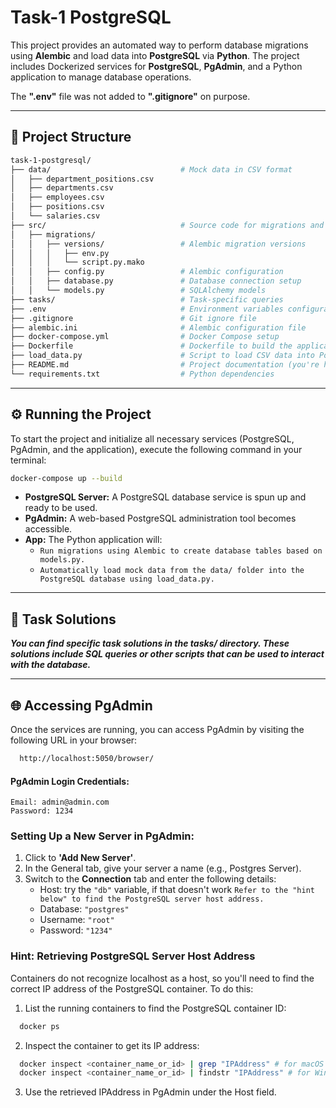 # Task-1 PostgreSQL

This project provides an automated way to perform database migrations using **Alembic** and load data into **PostgreSQL** via **Python**. The project includes Dockerized services for **PostgreSQL**, **PgAdmin**, and a Python application to manage database operations.

The **".env"** file was not added to **".gitignore"** on purpose.

---


## 📁 Project Structure

```bash
task-1-postgresql/
├── data/                             # Mock data in CSV format
│   ├── department_positions.csv
│   ├── departments.csv
│   ├── employees.csv
│   ├── positions.csv
│   └── salaries.csv            
├── src/                              # Source code for migrations and models
│   ├── migrations/
│   │   ├── versions/                 # Alembic migration versions
│   │   │   ├── env.py
│   │   │   └── script.py.mako
│   │   ├── config.py                 # Alembic configuration
│   │   ├── database.py               # Database connection setup
│   │   └── models.py                 # SQLAlchemy models
├── tasks/                            # Task-specific queries
├── .env                              # Environment variables configuration
├── .gitignore                        # Git ignore file
├── alembic.ini                       # Alembic configuration file
├── docker-compose.yml                # Docker Compose setup
├── Dockerfile                        # Dockerfile to build the application
├── load_data.py                      # Script to load CSV data into PostgreSQL
├── README.md                         # Project documentation (you're here!)
└── requirements.txt                  # Python dependencies
```

***

## ⚙️ Running the Project
To start the project and initialize all necessary services (PostgreSQL, PgAdmin, and the application), execute the following command in your terminal:
```bash
docker-compose up --build
```
* **PostgreSQL Server:** A PostgreSQL database service is spun up and ready to be used.
* **PgAdmin:** A web-based PostgreSQL administration tool becomes accessible.
* **App:** The Python application will:
  * ``Run migrations using Alembic to create database tables based on models.py.``
  * ``Automatically load mock data from the data/ folder into the PostgreSQL database using load_data.py.``

***

## 📂 Task Solutions
***You can find specific task solutions in the tasks/ directory. These solutions include SQL queries or other scripts 
that can be used to interact with the database.***

***

## 🌐 Accessing PgAdmin
Once the services are running, you can access PgAdmin by visiting the following URL in your browser:

```bash
  http://localhost:5050/browser/
```
#### PgAdmin Login Credentials:
    Email: admin@admin.com 
    Password: 1234


### Setting Up a New Server in PgAdmin:
1. Click to **'Add New Server'**.
2. In the General tab, give your server a name (e.g., Postgres Server).
3. Switch to the **Connection** tab and enter the following details:
   * Host: try the ``"db"`` variable, if that doesn't work ``Refer to the "hint below" to find the PostgreSQL server host address.``
   * Database: ``"postgres"``
   * Username: ``"root"``
   * Password: ``"1234"``


### Hint: Retrieving PostgreSQL Server Host Address
Containers do not recognize localhost as a host, so you'll need to find the correct IP address of the PostgreSQL container. To do this:

1. List the running containers to find the PostgreSQL container ID:
```bash
  docker ps
```
2. Inspect the container to get its IP address:
```bash
  docker inspect <container_name_or_id> | grep "IPAddress" # for macOS & Linux
  docker inspect <container_name_or_id> | findstr "IPAddress" # for Windows
```
3. Use the retrieved IPAddress in PgAdmin under the Host field.
